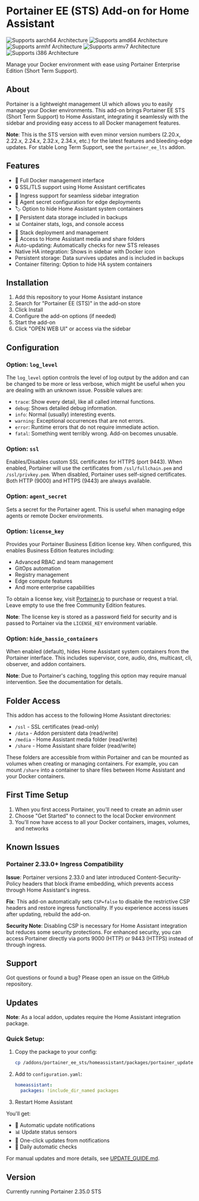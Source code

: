 # Portainer EE (STS) Add-on for Home Assistant

![Supports aarch64 Architecture][aarch64-shield]
![Supports amd64 Architecture][amd64-shield]
![Supports armhf Architecture][armhf-shield]
![Supports armv7 Architecture][armv7-shield]
![Supports i386 Architecture][i386-shield]

Manage your Docker environment with ease using Portainer Enterprise Edition (Short Term Support).

## About

Portainer is a lightweight management UI which allows you to easily manage your Docker environments. This add-on brings Portainer EE STS (Short Term Support) to Home Assistant, integrating it seamlessly with the sidebar and providing easy access to all Docker management features.

**Note**: This is the STS version with even minor version numbers (2.20.x, 2.22.x, 2.24.x, 2.32.x, 2.34.x, etc.) for the latest features and bleeding-edge updates. For stable Long Term Support, see the `portainer_ee_lts` addon.

## Features

- 🐳 Full Docker management interface
- 🔒 SSL/TLS support using Home Assistant certificates
- 🎯 Ingress support for seamless sidebar integration
- 🔐 Agent secret configuration for edge deployments
- 🏷️ Option to hide Home Assistant system containers
- 💾 Persistent data storage included in backups
- 📊 Container stats, logs, and console access
- 🚀 Stack deployment and management
- 📁 Access to Home Assistant media and share folders
- Auto-updating: Automatically checks for new STS releases
- Native HA integration: Shows in sidebar with Docker icon
- Persistent storage: Data survives updates and is included in backups
- Container filtering: Option to hide HA system containers

## Installation

1. Add this repository to your Home Assistant instance
2. Search for "Portainer EE (STS)" in the add-on store
3. Click Install
4. Configure the add-on options (if needed)
5. Start the add-on
6. Click "OPEN WEB UI" or access via the sidebar

## Configuration

### Option: `log_level`

The `log_level` option controls the level of log output by the addon and can
be changed to be more or less verbose, which might be useful when you are
dealing with an unknown issue. Possible values are:

- `trace`: Show every detail, like all called internal functions.
- `debug`: Shows detailed debug information.
- `info`: Normal (usually) interesting events.
- `warning`: Exceptional occurrences that are not errors.
- `error`: Runtime errors that do not require immediate action.
- `fatal`: Something went terribly wrong. Add-on becomes unusable.

### Option: `ssl`

Enables/Disables custom SSL certificates for HTTPS (port 9443). When enabled, 
Portainer will use the certificates from `/ssl/fullchain.pem` and `/ssl/privkey.pem`.
When disabled, Portainer uses self-signed certificates. Both HTTP (9000) and HTTPS 
(9443) are always available.

### Option: `agent_secret`

Sets a secret for the Portainer agent. This is useful when managing edge agents
or remote Docker environments.

### Option: `license_key`

Provides your Portainer Business Edition license key. When configured, this enables
Business Edition features including:
- Advanced RBAC and team management
- GitOps automation
- Registry management
- Edge compute features
- And more enterprise capabilities

To obtain a license key, visit [Portainer.io](https://www.portainer.io/pricing) to
purchase or request a trial. Leave empty to use the free Community Edition features.

**Note**: The license key is stored as a password field for security and is passed
to Portainer via the `LICENSE_KEY` environment variable.

### Option: `hide_hassio_containers`

When enabled (default), hides Home Assistant system containers from the Portainer 
interface. This includes supervisor, core, audio, dns, multicast, cli, observer, 
and addon containers.

**Note**: Due to Portainer's caching, toggling this option may require manual
intervention. See the documentation for details.

## Folder Access

This addon has access to the following Home Assistant directories:

- `/ssl` - SSL certificates (read-only)
- `/data` - Addon persistent data (read/write)
- `/media` - Home Assistant media folder (read/write)
- `/share` - Home Assistant share folder (read/write)

These folders are accessible from within Portainer and can be mounted as volumes when creating or managing containers. For example, you can mount `/share` into a container to share files between Home Assistant and your Docker containers.

## First Time Setup

1. When you first access Portainer, you'll need to create an admin user
2. Choose "Get Started" to connect to the local Docker environment
3. You'll now have access to all your Docker containers, images, volumes, and networks

## Known Issues

### Portainer 2.33.0+ Ingress Compatibility

**Issue**: Portainer versions 2.33.0 and later introduced Content-Security-Policy headers that block iframe embedding, which prevents access through Home Assistant's ingress.

**Fix**: This add-on automatically sets `CSP=false` to disable the restrictive CSP headers and restore ingress functionality. If you experience access issues after updating, rebuild the add-on.

**Security Note**: Disabling CSP is necessary for Home Assistant integration but reduces some security protections. For enhanced security, you can access Portainer directly via ports 9000 (HTTP) or 9443 (HTTPS) instead of through ingress.

## Support

Got questions or found a bug? Please open an issue on the GitHub repository.

[aarch64-shield]: https://img.shields.io/badge/aarch64-yes-green.svg
[amd64-shield]: https://img.shields.io/badge/amd64-yes-green.svg
[armhf-shield]: https://img.shields.io/badge/armhf-yes-green.svg
[armv7-shield]: https://img.shields.io/badge/armv7-yes-green.svg
[i386-shield]: https://img.shields.io/badge/i386-yes-green.svg

## Updates

**Note**: As a local addon, updates require the Home Assistant integration package.

### Quick Setup:
1. Copy the package to your config:
   ```bash
   cp /addons/portainer_ee_sts/homeassistant/packages/portainer_updates.yaml /config/packages/
   ```

2. Add to `configuration.yaml`:
   ```yaml
   homeassistant:
     packages: !include_dir_named packages
   ```

3. Restart Home Assistant

You'll get:
- 🔔 Automatic update notifications
- 📊 Update status sensors
- 🚀 One-click updates from notifications
- 📅 Daily automatic checks

For manual updates and more details, see [UPDATE_GUIDE.md](UPDATE_GUIDE.md).

## Version

Currently running Portainer 2.35.0 STS

